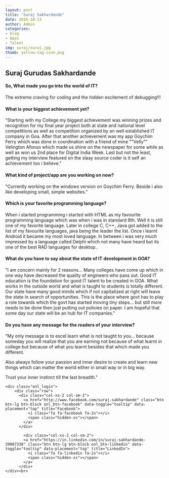 ```yaml
---
layout: post
title: "Suraj Sakhardande"
date: 2016-10-13
author: Admin
categories:
- blog
- Apps
- Talent
img: suraj/suraj.jpg
thumb: yellow-tag-icon.png
---
```


Suraj Gurudas Sakhardande
---------



<div class="bs-callout-left bs-callout-success-left">
  <h4>So, What made you go into the world of IT?</h4>
  The extreme craving for coding and the hidden excitement of debugging!!!
</div>

<div class="bs-callout-right bs-callout-success-right">
  <h4>What is your biggest achievement yet?</h4>
	    "Starting with my College my biggest achievement was winning prizes and recognition for my final year project both at state and national level competitions as well as competition organized by an well established IT company in Goa.
	After that another achievement was my app Goychim Ferry which was done in coordination with a friend of  mine ""Velly"" Velington Afonso which made us shine on the newspaper for some while as well as won us 2nd place for Digital India Week.
	Last but not the least, getting my interview featured on the slaay source coder is it self an achievement too i believe."
</div>


<div class="bs-callout-left bs-callout-success-left">
  <h4>What kind of project/app are you working on now?</h4>
  "Currently working on the windows version on Goychim Ferry. 
	Beside i also like developing small, simple websites."
</div>


<div class="bs-callout-right bs-callout-success-right">
  <h4>Which is your favorite programming language?</h4>
	    When i started programming i started with HTML as my favourite programming language which was when i was in standard 8th. Well it is still one of my favorite language. Later in college C, C++, Java got added to the list of my favourite languages, java being the leader the list. Once i learnt Android it became my most loved language. In between i was very much impressed by a language called Delphi which not many have heard but its one of the best RAD languages for desktop..

</div>

<div class="bs-callout-left bs-callout-success-left">
  <h4>What do you have to say about the state of IT development in GOA?</h4>
"I am concern mainly for 2 reasons...
Many colleges have come up which in one way have decreased the quality of engineers who pass out. 
Good IT education is the foundation for good IT talent to be created in GOA.
What works in the outside world and what is taught to students is totally different.
Our state have many good minds which if not capitalized at right will leave the state in search of opportunities.
This is the place where govt has to play a role towards which the govt has started moving tiny steps...
but still more needs to be done then just putting out policies on paper. 
I am hopeful that some day our state will be an hub for IT companies."

</div>


<div class="bs-callout-right bs-callout-success-right">
  <h4>Do you have any message for the readers of your interview?</h4>

"My only message is to excel learn what is not taught to you...
because someday you will realize that you are earning not because of what learnt in college but because of what you learnt besides that which made you different.

Also always follow your passion and inner desire to create and learn new things which can matter the world either in small way or in big way.

Trust your inner instinct till the last breadth."
</div>


<div class="container">
    

    <div class="onl_login">
    	<div class="row">
          <div class="col-xs-2 col-sm-2">
            <a href="http://www.facebook.com/suraj.sakhardande" class="btn btn-lg btn-block onl_btn-facebook" data-toggle="tooltip" data-placement="top" title="Facebook">
              <i class="fa fa-facebook fa-2x"></i>
              <span class="hidden-xs"></span>
            </a>
          </div>
<!--           <div class="col-xs-2 col-sm-2">
            <a href="#" class="btn btn-lg btn-block onl_btn-twitter" data-toggle="tooltip" data-placement="top" title="Twitter">
              <i class="fa fa-twitter fa-2x"></i>
              <span class="hidden-xs"></span>
            </a>
          </div>  


          <div class="col-xs-2 col-sm-2">
            <a href="#" class="btn btn-lg btn-block onl_btn-github" data-toggle="tooltip" data-placement="top" title="GitHub">
              <i class="fa fa-github fa-2x"></i>
              <span class="hidden-xs"></span>
            </a>
          </div> -->
            <div class="col-xs-2 col-sm-2">
            <a href="https://in.linkedin.com/in/suraj-sakhardande-39907338" class="btn btn-lg btn-block onl_btn-linkedin" data-toggle="tooltip" data-placement="top" title="LinkedIn">
              <i class="fa fa-linkedin fa-2x"></i>
              <span class="hidden-xs"></span>
            </a>
          </div>
    </div><br>
  </div>






